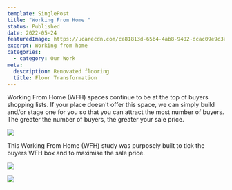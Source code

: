 ```yaml
---
template: SinglePost
title: "Working From Home "
status: Published
date: 2022-05-24
featuredImage: https://ucarecdn.com/ce81813d-65b4-4ab8-9402-dcac09e9c3a2/
excerpt: Working from home
categories:
  - category: Our Work
meta:
  description: Renovated flooring
  title: Floor Transformation
---
```

Working From Home (WFH) spaces continue to be at the top of buyers shopping lists.  If your place doesn't offer this space, we can simply build and/or stage one for you so that you can attract the most number of buyers.  The greater the number of buyers, the greater your sale price.



![](https://ucarecdn.com/5c3d5e39-c180-4d6e-9f95-75ec7c78e76a/)

This Working From Home (WFH) study was purposely built to tick the buyers WFH box and to maximise the sale price.

![](https://ucarecdn.com/34c353cb-4fed-4be9-a3e0-7182a25e150a/)





![](https://ucarecdn.com/49b4480b-f540-4914-827c-a5022b4e5787/)